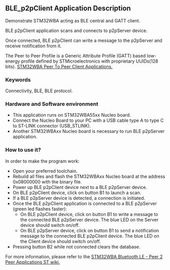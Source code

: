 ## __BLE_p2pClient Application Description__

Demonstrate STM32WBA acting as BLE central and GATT client.  

BLE p2pClient application scans and connects to p2pServer device.  

Once connected, BLE p2pClient can write a message to the p2pServer and receive notification from it.  

The Peer to Peer Profile is a Generic Attribute Profile (GATT) based low-energy profile defined by STMicroelectronics with proprietary UUIDs(128 bits). <a href="https://wiki.st.com/stm32mcu/wiki/Connectivity:STM32WBA_Peer_To_Peer#STM32WBA_Peer_to_Peer_Client_application"> STM32WBA Peer To Peer Client Applications.</a>  

### __Keywords__

Connectivity, BLE, BLE protocol.  

### __Hardware and Software environment__

  - This application runs on STM32WBA55xx Nucleo board.  
  - Connect the Nucleo Board to your PC with a USB cable type A to type C to ST-LINK connector (USB_STLINK).  
  - Another STM32WBAxx Nucleo board is necessary to run BLE p2pServer application.  
    
### __How to use it?__

In order to make the program work:  

- Open your preferred toolchain.  
- Rebuild all files and flash the STM32WBAxx Nucleo board at the address 0x08000000 with the binary file.  
- Power up BLE p2pClient device next to a  BLE p2pServer device.  
- On BLE p2pClient device, click on button B1 to launch a scan.  
- If a BLE p2pServer device is detected, a connection is initiated.  
- Once the BLE p2pClient application is connected to a BLE p2pServer (green led flashes faster):  
  - On BLE p2pClient device, click on button B1 to write a message to the connected BLE p2pServer device. The blue LED on the Server device should switch on/off.  
  - On BLE p2pServer device, click on button B1 to send a notification message to the connected BLE p2pClient device. The blue LED on the Client device should switch on/off.  
- Pressing button B2 while not connected clears the database.  
 
 For more information, please refer to the <a href="https://wiki.st.com/stm32mcu/wiki/Connectivity:STM32WBA_Peer_To_Peer"> STM32WBA Bluetooth LE - Peer 2 Peer Applications ST wiki.</a>  

